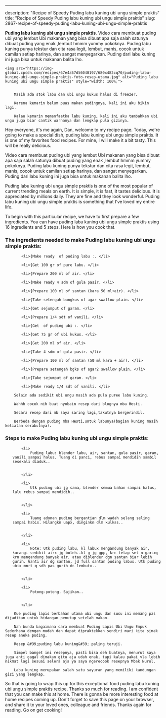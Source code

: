 ---
description: "Recipe of Speedy Puding labu kuning ubi ungu simple praktis"
title: "Recipe of Speedy Puding labu kuning ubi ungu simple praktis"
slug: 2867-recipe-of-speedy-puding-labu-kuning-ubi-ungu-simple-praktis

<p>
	<strong>Puding labu kuning ubi ungu simple praktis</strong>. 
	Video cara membuat puding ubi yang lembut Ubi makanan yang bisa dibuat apa saja salah satunya dibuat puding yang enak ,lembut hmmm yummy pokoknya. Puding labu kuning punya tekstur dan cita rasa legit, lembut, manis, cocok untuk camilan setiap harinya, dan sangat menyegarkan. Puding dari labu kuning ini juga bisa untuk makanan balita lho.
</p>
<p>
	
	<img src="https://img-global.cpcdn.com/recipes/67e4a57d56040197/680x482cq70/puding-labu-kuning-ubi-ungu-simple-praktis-foto-resep-utama.jpg" alt="Puding labu kuning ubi ungu simple praktis" style="width: 100%;">
	
	
		Masih ada stok labu dan ubi ungu kukus halus di freezer.
	
		Karena kemarin belum puas makan pudingnya, kali ini aku bikin lagi.
	
		Kalau kemarin memanfaatka labu kuning, kali ini aku tambahkan ubi ungu juga biar cantik warnanya dan lengkap pula gizinya.
	
</p>
<p>
	Hey everyone, it's me again, Dan, welcome to my recipe page. Today, we're going to make a special dish, puding labu kuning ubi ungu simple praktis. It is one of my favorites food recipes. For mine, I will make it a bit tasty. This will be really delicious.
</p>
	
<p>
	Video cara membuat puding ubi yang lembut Ubi makanan yang bisa dibuat apa saja salah satunya dibuat puding yang enak ,lembut hmmm yummy pokoknya. Puding labu kuning punya tekstur dan cita rasa legit, lembut, manis, cocok untuk camilan setiap harinya, dan sangat menyegarkan. Puding dari labu kuning ini juga bisa untuk makanan balita lho.
</p>
<p>
	Puding labu kuning ubi ungu simple praktis is one of the most popular of current trending meals on earth. It is simple, it is fast, it tastes delicious. It is appreciated by millions daily. They are fine and they look wonderful. Puding labu kuning ubi ungu simple praktis is something that I've loved my entire life.
</p>

<p>
To begin with this particular recipe, we have to first prepare a few ingredients. You can have puding labu kuning ubi ungu simple praktis using 16 ingredients and 5 steps. Here is how you cook that.
</p>

<h3>The ingredients needed to make Puding labu kuning ubi ungu simple praktis:</h3>

<ol>
	
		<li>{Make ready  of puding labu :. </li>
	
		<li>{Get 100 gr of pure labu. </li>
	
		<li>{Prepare 200 ml of air. </li>
	
		<li>{Make ready 4 sdm of gula pasir. </li>
	
		<li>{Prepare 100 ml of santan (kara 50 ml+air). </li>
	
		<li>{Take setengah bungkus of agar swallow plain. </li>
	
		<li>{Get sejumput of garam. </li>
	
		<li>{Prepare 1/4 sdt of vanili. </li>
	
		<li>{Get  of puding ubi :. </li>
	
		<li>{Get 75 gr of ubi kukus. </li>
	
		<li>{Get 200 ml of air. </li>
	
		<li>{Take 4 sdm of gula pasir. </li>
	
		<li>{Prepare 100 ml of santan (50 ml kara + air). </li>
	
		<li>{Prepare setengah bgks of agar2 swallow plain. </li>
	
		<li>{Take sejumput of garam. </li>
	
		<li>{Make ready 1/4 sdt of vanili. </li>
	
</ol>
<p>
	
		Selain ada sedikit ubi ungu masih ada pula puree labu kuning.
	
		Wahhh cocok nih buat nyobain resep dari blognya mba Hesti.
	
		Secara resep dari mb saya saring lagi,takutnya bergerindil.
	
		Berbeda dengan puding mba Hesti,untuk labunya(bagian kuning masih keliatan serabutnya).
	
</p>

<h3>Steps to make Puding labu kuning ubi ungu simple praktis:</h3>

<ol>
	
		<li>
			Puding labu: blender labu, air, santan, gula pasir, garam, vanili sampai halus. Tuang di panci, rebus sampai mendidih sambil sesekali diaduk..
			
			
		</li>
	
		<li>
			Utk puding ubi jg sama, blender semua bahan sampai halus, lalu rebus sampai mendidih..
			
			
		</li>
	
		<li>
			Tuang adonan puding bergantian dlm wadah selang seling sampai habis. Hilangkn uapx, dinginkn dlm kulkas..
			
			
		</li>
	
		<li>
			Note: Utk puding labu, kl labux mengandung banyak air, kurangi sedikit airx jg boleh..kl g jg gpp, krn tetap set n garing krn mengandung banyak air, atau diblender dgn santan biar lebih gurih. Ganti air dg santan, jd full santan puding labux. Utk puding ubix mnrt q sdh pas gurih dn lembutx..
			
			
		</li>
	
		<li>
			Potong-potong. Sajikan..
			
			
		</li>
	
</ol>

<p>
	
		Kue puding lapis berbahan utama ubi ungu dan susu ini memang pas dijadikan untuk hidangan penutup setelah makan.
	
		Nah bunda bagaimana cara membuat Puding Lapis Ubi Ungu Empuk Sederhana dengan mudah dan dapat dipraktekkan sendiri mari kita simak resep aneka puding.
	
		Resep &#39;puding labu kuning&#39; paling teruji.
	
		Simpel banget ini resepnya, pasti bisa deh buatnya, menurut saya juga anti gagal dimakan gitu aja udah enak, tapi kalau pakai vla lebih nikmat lagi sesuai selera aja ya saya ngerecook resepnya Mbak Nurul.
	
		Labu kuning merupakan salah satu sayuran yang memiliki kandungan gizi yang lengkap.
	
</p>

<p>
	So that is going to wrap this up for this exceptional food puding labu kuning ubi ungu simple praktis recipe. Thanks so much for reading. I am confident that you can make this at home. There is gonna be more interesting food at home recipes coming up. Don't forget to save this page on your browser, and share it to your loved ones, colleague and friends. Thanks again for reading. Go on get cooking!
</p>
